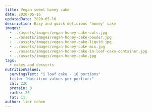 ```yaml
---
title: Vegan sweet honey cake
date: 2020-05-16
updatedDate: 2020-05-16
description: Easy and quick delicious 'honey' cake
images:
  - ../assets/images/vegan-honey-cake-cuts.jpg
  - ../assets/images/vegan-honey-cake-powder.jpg
  - ../assets/images/vegan-honey-cake-liquid.jpg
  - ../assets/images/vegan-honey-cake-mix.jpg
  - ../assets/images/vegan-honey-cake-in-loaf-cake-container.jpg
  - ../assets/images/vegan-honey-cake.jpg
tags:
  - cakes and desserts
nutritionValues:
  servingsText: "1 loaf cake - 10 portions"
  title: "Nutrition values per portion:"
  cal: 226
  protein: 3
  carbs: 26
  fat: 11
author: lior cohen
---
```


<PrintView fileName="vegan-sweet-honey-cake"/>
